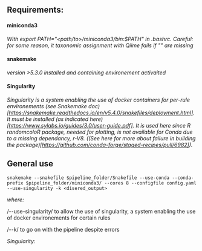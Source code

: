 ## Requirements:
#### miniconda3

_With export PATH="<path/to>/miniconda3/bin:$PATH" in .bashrc. *Careful: for some reason, it taxonomic assignment with Qiime fails if "" are missing*_

#### snakemake
_version >5.3.0 installed and containing environement activaited_

#### Singularity
_Singularity is a system enabling the use of docker containers for per-rule environements (see Snakemake doc)[https://snakemake.readthedocs.io/en/v5.4.0/snakefiles/deployment.html]. It must be installed (as indicated here)[https://www.sylabs.io/guides/3.0/user-guide.pdf]. It is used here since R randomcoloR package, needed for plotting, is not available for Conda due to a missing dependancy, r-V8. ((See here for more about failure in building the package)[https://github.com/conda-forge/staged-recipes/pull/6982])._


## General use
```
snakemake --snakefile $pipeline_folder/Snakefile --use-conda --conda-prefix $pipeline_folder/miniconda3/ --cores 8 --configfile config.yaml --use-singularity -k <disered_output>
```


_where:_

/--use-singularity/ to allow the use of singularity, a system enabling the use of docker environements for certain rules

/--k/ to go on with the pipeline despite errors

_Singularity:_
